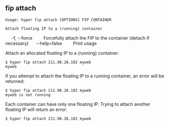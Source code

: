 ## fip attach

    Usage: hyper fip attach [OPTIONS] FIP CONTAINER

    Attach floating IP to a (running) container

      -f, --force          Forcefully attach the FIP to the container (detach if necessary)
      --help=false         Print usage

Attach an allocated floating IP to a (running) container:

	$ hyper fip attach 211.98.26.102 myweb
	myweb

If you attempt to attach the floating IP to a running container, an error will be returned:

	$ hyper fip attach 211.98.26.102 myweb
	myweb is not running

Each container can have only one floating IP. Trying to attach another floating IP will return an error:

	$ hyper fip attach 211.98.26.102 myweb
